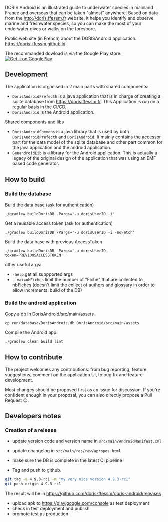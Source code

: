 

DORIS Android is an illustrated guide to underwater species in mainland France and overseas that can be taken "almost" anywhere.
Based on data from the http://doris.ffessm.fr website, it helps you identify and observe marine and freshwater species, so you can make the most of your underwater dives or walks on the foreshore.

Public web site (in French) about the DORISAndroid application: https://doris-ffessm.github.io

The recommanded dowload is via the Google Play store: [![Get it on GooglePlay](https://play.google.com/intl/en_us/badges/static/images/badges/en_badge_web_generic.png)](https://play.google.com/store/apps/details?id=fr.ffessm.doris.android)

## Development

The application is organised in 2 main parts with shared components:

- ```DorisAndroidPrefecth``` is a java application that is in charge of creating a sqlite database 
  from https://doris.ffessm.fr. This Application is run on a regular basis in the CI/CD.
- ```DorisAndroid``` is the Android application.


Shared components and libs

- ```DorisAndroidCommons``` is a java library that is used by both ```DorisAndroidPrefecth``` and
  ```DorisAndroid```. It mainly contains the accessor part for the data model of the sqlite database
  and other part common for the java application and the android application.
- ```GenandroidLib``` is a library for the  Android application. This is actually a legacy of the original 
  design of the application that was using an EMF based code generator. 


## How to build


### Build the database
Build the data base (ask for authentication)
```shell
./gradlew buildDorisDB -Pargs='-u dorisUserID -i'
```

Get a reusable access token (ask for authentication)
```shell
./gradlew buildDorisDB -Pargs='-u dorisUserID -i -noFetch'
```

Build the data base with previous AccessToken
```shell
./gradlew buildDorisDB -Pargs='-u dorisUserID --token=PREVIOUSACCESSTOKEN'
```


other useful args:  

- ```-help``` get all suppported args
- ```--max=nbFiches``` limit the number of "Fiche" that are collected to nbFiches (doesn't limit the 
  collect of authors and glossary in order to allow incremental build of the DB)

### Build the android application
Copy a db in DorisAndroid/src/main/assets
```shell
cp run/database/DorisAndrois.db DorisAndroid/src/main/assets
```

Compile the Android app.
```shell
./gradlew clean build lint
```


## How to contribute

The project welcomes any contributions: from bug reporting, feature suggestions, comment on the application UI, to bug fix and feature development.

Most changes should be proposed first as an issue for discussion. If you're confident enough in your proposal, you can also directly propose a Pull Request :wink:.


## Developers notes

### Creation of a release

- update version code and version name in `src/main/AndroidManifest.xml`
- update changelog in `src/main/res/raw/apropos.html`
- make sure the DB is complete in the latest CI pipeline

- Tag and push to github.

```sh
git tag -a 4.9.3-rc1 -m "my very nice version 4.9.3-rc1"
git push origin 4.9.3-rc1
```

The result will be in https://github.com/doris-ffessm/doris-android/releases

- upload apk to https://play.google.com/console as test deployment
- check in test deployment and publish
- promote test as production

